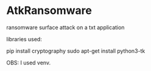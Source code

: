 # AtkRansomware
ransomware surface attack on a txt application

libraries used:

pip install cryptography
sudo apt-get install python3-tk

OBS: I used venv.
